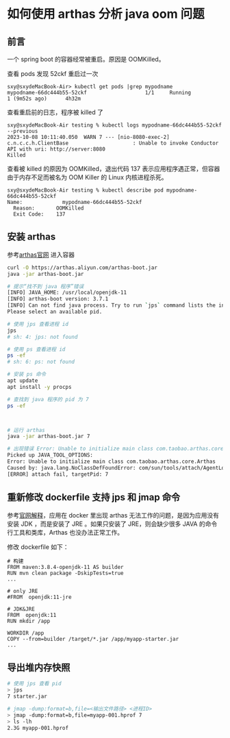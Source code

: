 


# 如何使用 arthas 分析 java oom 问题

## 前言

一个 spring boot 的容器经常被重启。原因是 OOMKilled。


查看 pods 发现 52ckf 重启过一次
```log
sxy@sxydeMacBook-Air> kubectl get pods |grep mypodname                                           
mypodname-66dc444b55-52ckf                   1/1     Running            1 (9m52s ago)      4h32m
```

查看重启前的日志，程序被 killed 了
```
sxy@sxydeMacBook-Air testing % kubectl logs mypodname-66dc444b55-52ckf  --previous
2023-10-08 10:11:40.050  WARN 7 --- [nio-8080-exec-2] c.n.c.c.h.ClientBase                     : Unable to invoke Conductor API with uri: http://server:8080
Killed
```

查看被 killed 的原因为 OOMKilled，退出代码 137 表示应用程序遇正常，但容器由于内存不足而被名为 OOM Killer 的 Linux 内核进程杀死。
```
sxy@sxydeMacBook-Air testing % kubectl describe pod mypodname-66dc444b55-52ckf
Name:             mypodname-66dc444b55-52ckf
  Reason:       OOMKilled
  Exit Code:    137
```


## 安装 arthas
参考[arthas官网](https://arthas.aliyun.com/doc/install-detail.html)
进入容器 
```bash
curl -O https://arthas.aliyun.com/arthas-boot.jar
java -jar arthas-boot.jar

# 提示“找不到 java 程序”错误
[INFO] JAVA_HOME: /usr/local/openjdk-11
[INFO] arthas-boot version: 3.7.1
[INFO] Can not find java process. Try to run `jps` command lists the instrumented Java HotSpot VMs on the target system.
Please select an available pid.

# 使用 jps 查看进程 id
jps
# sh: 4: jps: not found

# 使用 ps 查看进程 id
ps -ef
# sh: 6: ps: not found

# 安装 ps 命令
apt update
apt install -y procps

# 查找到 java 程序的 pid 为 7
ps -ef



# 运行 arthas
java -jar arthas-boot.jar 7

# 出现错误 Error: Unable to initialize main class com.taobao.arthas.core.Arthas
Picked up JAVA_TOOL_OPTIONS:
Error: Unable to initialize main class com.taobao.arthas.core.Arthas
Caused by: java.lang.NoClassDefFoundError: com/sun/tools/attach/AgentLoadException
[ERROR] attach fail, targetPid: 7

```

## 重新修改 dockerfile 支持 jps 和 jmap 命令
参考[官网解释](https://arthas.aliyun.com/doc/docker.html#%E5%9C%A8-docker-%E9%87%8C%E4%BD%BF%E7%94%A8-jdk)，应用在 docker 里出现 arthas 无法工作的问题，是因为应用没有安装 JDK ，而是安装了 JRE 。如果只安装了 JRE，则会缺少很多 JAVA 的命令行工具和类库，Arthas 也没办法正常工作。

修改 dockerfile 如下：
```paintext
# 构建
FROM maven:3.8.4-openjdk-11 AS builder
RUN mvn clean package -DskipTests=true
...

# only JRE
#FROM  openjdk:11-jre

# JDK&JRE
FROM  openjdk:11
RUN mkdir /app

WORKDIR /app
COPY --from=builder /target/*.jar /app/myapp-starter.jar
...
```


## 导出堆内存快照

```bash
# 使用 jps 查看 pid
> jps
7 starter.jar

# jmap -dump:format=b,file=<输出文件路径> <进程ID>
> jmap -dump:format=b,file=myapp-001.hprof 7
> ls -lh 
2.3G myapp-001.hprof
```


